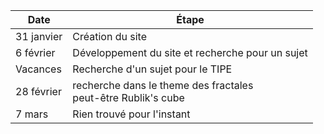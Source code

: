 | Date       | Étape                       |
|------------|----------------------------|
| 31 janvier | Création du site | 
| 6 février | Développement du site et recherche pour un sujet |
| Vacances | Recherche d'un sujet pour le TIPE |
| 28 février | recherche dans le theme des fractales <br> peut-être Rublik's cube |
| 7 mars | Rien trouvé pour l'instant |
